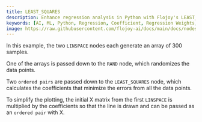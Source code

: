 ```yaml
---
title: LEAST_SQUARES
description: Enhance regression analysis in Python with Flojoy's LEAST_SQUARES node which will empower you to optimize model accuracy and make data-driven decisions efficiently.
keywords: [AI, ML, Python, Regression, Coefficient, Regression Weights, OrderedPair]
image: https://raw.githubusercontent.com/flojoy-ai/docs/main/docs/nodes/AI_ML/REGRESSION/LEAST_SQUARES/examples/EX1/output.jpeg
---
```


In this example, the two `LINSPACE` nodes each generate an array of 300 samples.

One of the arrays is passed down to the `RAND` node, which randomizes the data points.

Two `ordered pairs` are passed down to the `LEAST_SQUARES` node, which calculates the coefficients that minimize the errors from all the data points. 

To simplify the plotting, the initial X matrix from the first `LINSPACE` is multiplied by the coefficients so that the line is drawn and can be passed as an `ordered pair` with X.

